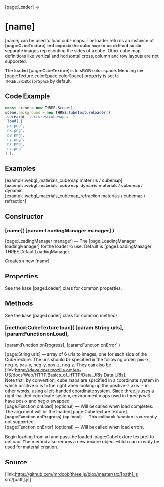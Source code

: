 [page:Loader] →

# [name]

[name] can be used to load cube maps. The loader returns an instance of
[page:CubeTexture] and expects the cube map to be defined as six separate
images representing the sides of a cube. Other cube map definitions like
vertical and horizontal cross, column and row layouts are not supported.

The loaded [page:CubeTexture] is in sRGB color space. Meaning the
[page:Texture.colorSpace colorSpace] property is set to `THREE.SRGBColorSpace`
by default.

## Code Example

  
```ts  
const scene = new THREE.Scene();  
scene.background = new THREE.CubeTextureLoader()  
.setPath( 'textures/cubeMaps/' )  
.load( [  
'px.png',  
'nx.png',  
'py.png',  
'ny.png',  
'pz.png',  
'nz.png'  
] );  
```  

## Examples

[example:webgl_materials_cubemap materials / cubemap]  
[example:webgl_materials_cubemap_dynamic materials / cubemap / dynamic]  
[example:webgl_materials_cubemap_refraction materials / cubemap / refraction]

## Constructor

### [name]( [param:LoadingManager manager] )

[page:LoadingManager manager] — The [page:LoadingManager loadingManager] for
the loader to use. Default is [page:LoadingManager
THREE.DefaultLoadingManager].  
  
Creates a new [name].

## Properties

See the base [page:Loader] class for common properties.

## Methods

See the base [page:Loader] class for common methods.

###  [method:CubeTexture load]( [param:String urls], [param:Function onLoad],
[param:Function onProgress], [param:Function onError] )

[page:String urls] — array of 6 urls to images, one for each side of the
CubeTexture. The urls should be specified in the following order: pos-x,
neg-x, pos-y, neg-y, pos-z, neg-z. They can also be
[link:https://developer.mozilla.org/en-
US/docs/Web/HTTP/Basics_of_HTTP/Data_URIs Data URIs].  
Note that, by convention, cube maps are specified in a coordinate system in
which positive-x is to the right when looking up the positive-z axis -- in
other words, using a left-handed coordinate system. Since three.js uses a
right-handed coordinate system, environment maps used in three.js will have
pos-x and neg-x swapped.  
[page:Function onLoad] (optional) — Will be called when load completes. The
argument will be the loaded [page:CubeTexture texture].  
[page:Function onProgress] (optional) — This callback function is currently
not supported.  
[page:Function onError] (optional) — Will be called when load errors.  

Begin loading from url and pass the loaded [page:CubeTexture texture] to
onLoad. The method also returns a new texture object which can directly be
used for material creation.

## Source

[link:https://github.com/mrdoob/three.js/blob/master/src/[path].js
src/[path].js]


